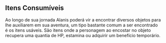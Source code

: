 ## Itens Consumíveis

Ao longo de sua jornada Alanis poderá vir a encontrar diversos objetos para lhe auxiliarem em sua aventura, um tipo bastante comum a ser encontrado é os itens usáveis.
São itens onde a personagem ao encostar no objeto recupera uma quantia de HP, estamina ou adquirir um benefício temporário.

